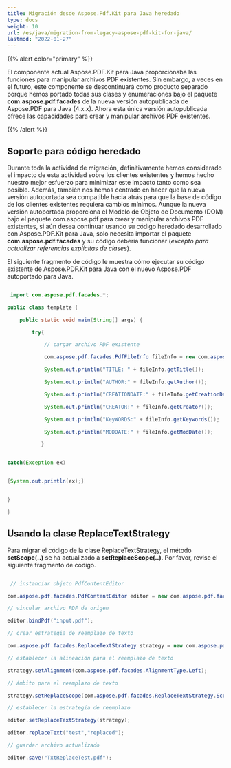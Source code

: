 ```yaml
---
title: Migración desde Aspose.Pdf.Kit para Java heredado
type: docs
weight: 10
url: /es/java/migration-from-legacy-aspose-pdf-kit-for-java/
lastmod: "2022-01-27"
---
```


{{% alert color="primary" %}}

El componente actual Aspose.PDF.Kit para Java proporcionaba las funciones para manipular archivos PDF existentes. Sin embargo, a veces en el futuro, este componente se descontinuará como producto separado porque hemos portado todas sus clases y enumeraciones bajo el paquete **com.aspose.pdf.facades** de la nueva versión autopublicada de Aspose.PDF para Java (4.x.x). Ahora esta única versión autopublicada ofrece las capacidades para crear y manipular archivos PDF existentes.

{{% /alert %}}

## Soporte para código heredado

Durante toda la actividad de migración, definitivamente hemos considerado el impacto de esta actividad sobre los clientes existentes y hemos hecho nuestro mejor esfuerzo para minimizar este impacto tanto como sea posible.
 Además, también nos hemos centrado en hacer que la nueva versión autoportada sea compatible hacia atrás para que la base de código de los clientes existentes requiera cambios mínimos. Aunque la nueva versión autoportada proporciona el Modelo de Objeto de Documento (DOM) bajo el paquete com.aspose.pdf para crear y manipular archivos PDF existentes, si aún desea continuar usando su código heredado desarrollado con Aspose.PDF.Kit para Java, solo necesita importar el paquete **com.aspose.pdf.facades** y su código debería funcionar (*excepto para actualizar referencias explícitas de clases*).

El siguiente fragmento de código le muestra cómo ejecutar su código existente de Aspose.PDF.Kit para Java con el nuevo Aspose.PDF autoportado para Java.

```java

 import com.aspose.pdf.facades.*;

public class template {

    public static void main(String[] args) {

        try{

            // cargar archivo PDF existente

            com.aspose.pdf.facades.PdfFileInfo fileInfo = new com.aspose.pdf.facades.PdfFileInfo("input.pdf");

            System.out.println("TITLE: " + fileInfo.getTitle());

            System.out.println("AUTHOR:" + fileInfo.getAuthor());

            System.out.println("CREATIONDATE:" + fileInfo.getCreationDate());

            System.out.println("CREATOR:" + fileInfo.getCreator());

            System.out.println("KeyWORDS:" + fileInfo.getKeywords());

            System.out.println("MODDATE:" + fileInfo.getModDate());

           }


catch(Exception ex)


{System.out.println(ex);}


}

}
```

## Usando la clase ReplaceTextStrategy

Para migrar el código de la clase ReplaceTextStrategy, el método **setScope(..)** se ha actualizado a **setReplaceScope(..)**. Por favor, revise el siguiente fragmento de código.

```java

 // instanciar objeto PdfContentEditor

com.aspose.pdf.facades.PdfContentEditor editor = new com.aspose.pdf.facades.PdfContentEditor();

// vincular archivo PDF de origen

editor.bindPdf("input.pdf");

// crear estrategia de reemplazo de texto

com.aspose.pdf.facades.ReplaceTextStrategy strategy = new com.aspose.pdf.facades.ReplaceTextStrategy();

// establecer la alineación para el reemplazo de texto

strategy.setAlignment(com.aspose.pdf.facades.AlignmentType.Left);

// ámbito para el reemplazo de texto

strategy.setReplaceScope(com.aspose.pdf.facades.ReplaceTextStrategy.Scope.REPLACE_ALL);

// establecer la estrategia de reemplazo

editor.setReplaceTextStrategy(strategy);

editor.replaceText("test","replaced");

// guardar archivo actualizado

editor.save("TxtReplaceTest.pdf");
```